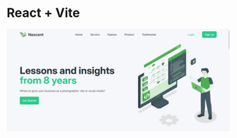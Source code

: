 # React + Vite
![alt text](https://github.com/Juliama26/Nexcent/blob/main/public/assets/page-home.png?raw=true)
